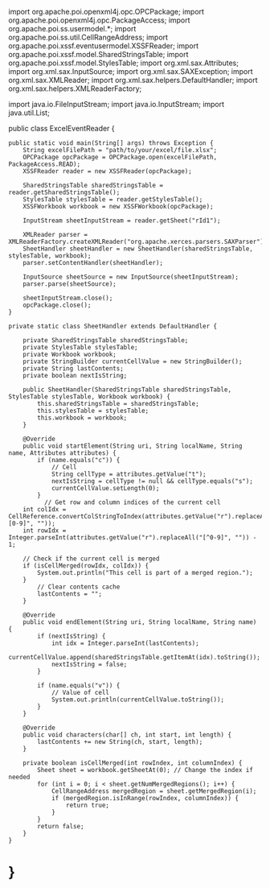 import org.apache.poi.openxml4j.opc.OPCPackage;
import org.apache.poi.openxml4j.opc.PackageAccess;
import org.apache.poi.ss.usermodel.*;
import org.apache.poi.ss.util.CellRangeAddress;
import org.apache.poi.xssf.eventusermodel.XSSFReader;
import org.apache.poi.xssf.model.SharedStringsTable;
import org.apache.poi.xssf.model.StylesTable;
import org.xml.sax.Attributes;
import org.xml.sax.InputSource;
import org.xml.sax.SAXException;
import org.xml.sax.XMLReader;
import org.xml.sax.helpers.DefaultHandler;
import org.xml.sax.helpers.XMLReaderFactory;

import java.io.FileInputStream;
import java.io.InputStream;
import java.util.List;

public class ExcelEventReader {

    public static void main(String[] args) throws Exception {
        String excelFilePath = "path/to/your/excel/file.xlsx";
        OPCPackage opcPackage = OPCPackage.open(excelFilePath, PackageAccess.READ);
        XSSFReader reader = new XSSFReader(opcPackage);

        SharedStringsTable sharedStringsTable = reader.getSharedStringsTable();
        StylesTable stylesTable = reader.getStylesTable();
        XSSFWorkbook workbook = new XSSFWorkbook(opcPackage);

        InputStream sheetInputStream = reader.getSheet("rId1");

        XMLReader parser = XMLReaderFactory.createXMLReader("org.apache.xerces.parsers.SAXParser");
        SheetHandler sheetHandler = new SheetHandler(sharedStringsTable, stylesTable, workbook);
        parser.setContentHandler(sheetHandler);

        InputSource sheetSource = new InputSource(sheetInputStream);
        parser.parse(sheetSource);

        sheetInputStream.close();
        opcPackage.close();
    }

    private static class SheetHandler extends DefaultHandler {

        private SharedStringsTable sharedStringsTable;
        private StylesTable stylesTable;
        private Workbook workbook;
        private StringBuilder currentCellValue = new StringBuilder();
        private String lastContents;
        private boolean nextIsString;

        public SheetHandler(SharedStringsTable sharedStringsTable, StylesTable stylesTable, Workbook workbook) {
            this.sharedStringsTable = sharedStringsTable;
            this.stylesTable = stylesTable;
            this.workbook = workbook;
        }

        @Override
        public void startElement(String uri, String localName, String name, Attributes attributes) {
            if (name.equals("c")) {
                // Cell
                String cellType = attributes.getValue("t");
                nextIsString = cellType != null && cellType.equals("s");
                currentCellValue.setLength(0);
            }
              // Get row and column indices of the current cell
        int colIdx = CellReference.convertColStringToIndex(attributes.getValue("r").replaceAll("[0-9]", ""));
        int rowIdx = Integer.parseInt(attributes.getValue("r").replaceAll("[^0-9]", "")) - 1;

        // Check if the current cell is merged
        if (isCellMerged(rowIdx, colIdx)) {
            System.out.println("This cell is part of a merged region.");
        }
            // Clear contents cache
            lastContents = "";
        }

        @Override
        public void endElement(String uri, String localName, String name) {
            if (nextIsString) {
                int idx = Integer.parseInt(lastContents);
                currentCellValue.append(sharedStringsTable.getItemAt(idx).toString());
                nextIsString = false;
            }

            if (name.equals("v")) {
                // Value of cell
                System.out.println(currentCellValue.toString());
            }
        }

        @Override
        public void characters(char[] ch, int start, int length) {
            lastContents += new String(ch, start, length);
        }

        private boolean isCellMerged(int rowIndex, int columnIndex) {
            Sheet sheet = workbook.getSheetAt(0); // Change the index if needed
            for (int i = 0; i < sheet.getNumMergedRegions(); i++) {
                CellRangeAddress mergedRegion = sheet.getMergedRegion(i);
                if (mergedRegion.isInRange(rowIndex, columnIndex)) {
                    return true;
                }
            }
            return false;
        }
    }
}
================
